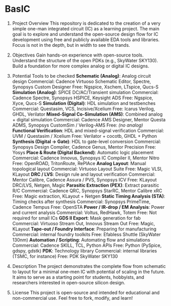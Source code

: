 # BasIC

1. Project Overview
This repository is dedicated to the creation of a very simple one-man integrated circuit (IC) as a learning project. 
The main goal is to explore and understand the open-source design flow for IC development using free and publicly available EDA tools and libraries.
Focus is not in the depth, but in width to see the trands.


3. Objectives
Gain hands-on experience with open-source tools.
Understand the structure of the open PDKs (e.g., SkyWater SKY130).
Build a foundation for more complex analog or digital IC designs.

4. Potential Tools to be checked
   **Schematic (Analog)**: Analog circuit design
     Commercial: Cadence Virtuoso Schematic Editor, Spectre, Synopsys Custom Designer
     Free:       Ngspice, Xschem, LTspice, Qucs-S
   **Simulation (Analog)**: SPICE DC/AC/Transient simulation
     Commercial: Cadence Spectre, Synopsys HSPICE, Keysight ADS
     Free:       Ngspice, Xyce, Qucs-S
   **Simulation (Digital)**: HDL simulation and testbenches
     Commercial: Questasim, VCS, Incisive/Xcelium
     Free:       Icarus Verilog, GHDL, Verilator
   **Mixed-Signal Co-Simulation (AMS)**: Combined analog + digital simulation
     Commercial: Cadence AMS Designer, Mentor Questa ADMS, Synopsys CustomSim / Verilog-AMS
     Free:       *(no analog)*
   **Functional Verification**: HDL and mixed-signal verification
     Commercial: UVM / Questasim / Xcelium
     Free:       Verilator + cocotb, GHDL + Python
   **Synthesis (Digital → Gate)**: HDL to gate-level conversion
     Commercial: Synopsys Design Compiler, Cadence Genus, Mentor Precision
     Free:       Yosys
   **Place & Route (Digital Backend)**: Automatic logic placement
     Commercial: Cadence Innovus, Synopsys IC Compiler II, Mentor Nitro
     Free:       OpenROAD, TritonRoute, RePlAce
   **Analog Layout**: Manual topological layout
     Сommercial: Virtuoso Layout Suite
     Free:       Magic VLSI, KLayout
   **DRC / LVS**: Design rule and layout verification
     Commercial: Mentor Calibre, Cadence Assura / PVS, Synopsys ICV
     Free:       KLayout DRC/LVS, Netgen, Magic
   **Parasitic Extraction (PEX)**: Extract parasitic R/C
     Commercial: Cadence QRC, Synopsys StarRC, Mentor Calibre xRC
     Free:       Magic extraction, KLayout + Netgen
   **Static Timing Analysis (STA)**: Timing checks after synthesis
     Commercial: Synopsys PrimeTime, Cadence Tempus
     Free:       OpenSTA
   **Power / IR-drop / EM Analysis**: Power and current analysis
     Commercial: Voltus, RedHawk, Totem
     Free:       Not required for small ICs 
   **GDS II Export**: Mask generation for fab
     Commercial: Virtuoso Stream Out, Innovus Stream Out
     Free:       Magic, KLayout
   **Tape-out / Foundry Interface**: Preparing for manufacturing
     Commercial: internal foundry toolkits
     Free:       Efabless Shuttle (SkyWater 130nm)
   **Automation / Scripting**: Automating flow and simulations
     Commercial: Cadence SKILL, TCL, Python APIs
     Free:       Python (PySpice, gdspy, gdstk)
   **PDK**: Technology library
     Commercial: internal libraries (TSMC, for instance)
     Free:       PDK	SkyWater SKY130

5. Description
The project demonstrates the complete flow from schematic to layout for a minimal one-men IC with potential of scaling in the future.
It aims to serve as a starting point for students, hobbyists, and researchers interested in open-source silicon design.

6. License
This project is open-source and intended for educational and non-commercial use.
Feel free to fork, modify, and learn!
